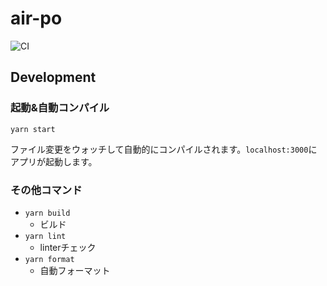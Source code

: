 # air-po
![CI](https://github.com/Skroig0010/air-po/workflows/CI/badge.svg)

## Development
### 起動&自動コンパイル
```
yarn start
```
ファイル変更をウォッチして自動的にコンパイルされます。```localhost:3000```にアプリが起動します。
### その他コマンド
* ```yarn build```
  * ビルド
* ```yarn lint```
  * linterチェック
* ```yarn format```
  * 自動フォーマット
